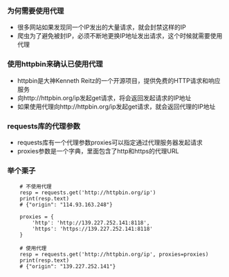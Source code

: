 ### 为何需要使用代理
- 很多网站如果发现同一个IP发出的大量请求，就会封禁这样的IP
- 爬虫为了避免被封IP，必须不断地更换IP地址发出请求，这个时候就需要使用代理


### 使用httpbin来确认已使用代理
- httpbin是大神Kenneth Reitz的一个开源项目，提供免费的HTTP请求和响应服务
- 向http://httpbin.org/ip发起get请求，将会返回发起请求的IP地址
- 如果使用代理向http://httpbin.org/ip发起get请求，就会返回代理的IP地址


### requests库的代理参数
- requests库有一个代理参数proxies可以指定通过代理服务器发起请求
- proxies参数是一个字典，里面包含了http和https的代理URL


### 举个栗子
```
    # 不使用代理
    resp = requests.get('http://httpbin.org/ip')
    print(resp.text)
    # {"origin": "114.93.163.248"}

    proxies = {
        'http': 'http://139.227.252.141:8118',
        'https': 'https://139.227.252.141:8118'
    }

    # 使用代理
    resp = requests.get('http://httpbin.org/ip', proxies=proxies)
    print(resp.text)
    # {"origin": "139.227.252.141"}
```